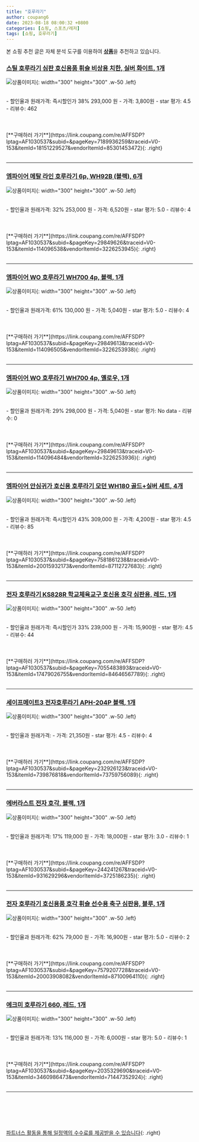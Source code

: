 ```yaml
---
title: "호루라기"
author: coupang6
date: 2023-08-18 08:00:32 +0800
categories: [쇼핑, 스포츠/레저]
tags: [쇼핑, 호루라기]
---
```


본 쇼핑 추천 글은 자체 분석 도구를 이용하여 [**상품**](https://link.coupang.com/a/bao1ui)을 추천하고 있습니다.

### [스틸 호루라기 심판 호신용품 휘슬 비상용 치한, 실버 화이트, 1개](https://link.coupang.com/re/AFFSDP?lptag=AF1030537&subid=&pageKey=7189936259&traceid=V0-153&itemId=18151229527&vendorItemId=85301453472)

![상품이미지](https://thumbnail10.coupangcdn.com/thumbnails/remote/230x230ex/image/vendor_inventory/d67c/513737a417947f0883200732efc6af74cfae1c00d1c66f845a90a6570795.png){: width="300" height="300" .w-50 .left}


<br>
- 할인율과 원래가격: 즉시할인가 38%  293,000   원
- 가격: 3,800원
- star 평가: 4.5
- 리뷰수: 462
<br>
<br>
<br>
<br>
[**구매하러 가기**](https://link.coupang.com/re/AFFSDP?lptag=AF1030537&subid=&pageKey=7189936259&traceid=V0-153&itemId=18151229527&vendorItemId=85301453472){: .right}
<br>
<br>

---

### [엠파이어 메탈 라인 호루라기 6p, WH92B (블랙), 6개](https://link.coupang.com/re/AFFSDP?lptag=AF1030537&subid=&pageKey=29849626&traceid=V0-153&itemId=114096538&vendorItemId=3226253945)

![상품이미지](https://thumbnail6.coupangcdn.com/thumbnails/remote/230x230ex/image/retail/images/7966387065474-f268ea25-eb20-464c-a575-663b83eaad34.jpg){: width="300" height="300" .w-50 .left}


<br>
- 할인율과 원래가격: 32%  253,000   원
- 가격: 6,520원
- star 평가: 5.0
- 리뷰수: 4
<br>
<br>
<br>
<br>
[**구매하러 가기**](https://link.coupang.com/re/AFFSDP?lptag=AF1030537&subid=&pageKey=29849626&traceid=V0-153&itemId=114096538&vendorItemId=3226253945){: .right}
<br>
<br>

---

### [엠파이어 WO 호루라기 WH700 4p, 블랙, 1개](https://link.coupang.com/re/AFFSDP?lptag=AF1030537&subid=&pageKey=29849613&traceid=V0-153&itemId=114096505&vendorItemId=3226253938)

![상품이미지](https://thumbnail7.coupangcdn.com/thumbnails/remote/230x230ex/image/retail/images/2017/08/04/15/6/20ba433b-48d6-4170-a97a-8ef6d800cdfa.jpg){: width="300" height="300" .w-50 .left}


<br>
- 할인율과 원래가격: 61%  130,000   원
- 가격: 5,040원
- star 평가: 5.0
- 리뷰수: 4
<br>
<br>
<br>
<br>
[**구매하러 가기**](https://link.coupang.com/re/AFFSDP?lptag=AF1030537&subid=&pageKey=29849613&traceid=V0-153&itemId=114096505&vendorItemId=3226253938){: .right}
<br>
<br>

---

### [엠파이어 WO 호루라기 WH700 4p, 옐로우, 1개](https://link.coupang.com/re/AFFSDP?lptag=AF1030537&subid=&pageKey=29849613&traceid=V0-153&itemId=114096484&vendorItemId=3226253936)

![상품이미지](https://thumbnail9.coupangcdn.com/thumbnails/remote/230x230ex/image/retail/images/2017/08/04/15/7/c84bd86e-b225-4a47-8067-b127cd66075a.jpg){: width="300" height="300" .w-50 .left}


<br>
- 할인율과 원래가격: 29%  298,000   원
- 가격: 5,040원
- star 평가: No data
- 리뷰수: 0
<br>
<br>
<br>
<br>
[**구매하러 가기**](https://link.coupang.com/re/AFFSDP?lptag=AF1030537&subid=&pageKey=29849613&traceid=V0-153&itemId=114096484&vendorItemId=3226253936){: .right}
<br>
<br>

---

### [엠파이어 안심귀가 호신용 호루라기 모던 WH180 골드+실버 세트, 4개](https://link.coupang.com/re/AFFSDP?lptag=AF1030537&subid=&pageKey=7581861238&traceid=V0-153&itemId=20015932173&vendorItemId=87112727683)

![상품이미지](https://thumbnail6.coupangcdn.com/thumbnails/remote/230x230ex/image/vendor_inventory/8674/e4fc7c92850c127627464a20d09a9f4b5d17d590a30d3799dede81750c38.jpg){: width="300" height="300" .w-50 .left}


<br>
- 할인율과 원래가격: 즉시할인가 43%  309,000   원
- 가격: 4,200원
- star 평가: 4.5
- 리뷰수: 85
<br>
<br>
<br>
<br>
[**구매하러 가기**](https://link.coupang.com/re/AFFSDP?lptag=AF1030537&subid=&pageKey=7581861238&traceid=V0-153&itemId=20015932173&vendorItemId=87112727683){: .right}
<br>
<br>

---

### [전자 호루라기 KS828R 학교체육교구 호신용 호각 심판용, 레드, 1개](https://link.coupang.com/re/AFFSDP?lptag=AF1030537&subid=&pageKey=7055483893&traceid=V0-153&itemId=17479026755&vendorItemId=84646567789)

![상품이미지](https://thumbnail8.coupangcdn.com/thumbnails/remote/230x230ex/image/vendor_inventory/09c6/faba6b2494af6d82c8cd9589079387a414cca4d5a1b40da67cf33fd1bda9.jpeg){: width="300" height="300" .w-50 .left}


<br>
- 할인율과 원래가격: 즉시할인가 33%  239,000   원
- 가격: 15,900원
- star 평가: 4.5
- 리뷰수: 44
<br>
<br>
<br>
<br>
[**구매하러 가기**](https://link.coupang.com/re/AFFSDP?lptag=AF1030537&subid=&pageKey=7055483893&traceid=V0-153&itemId=17479026755&vendorItemId=84646567789){: .right}
<br>
<br>

---

### [세이프메이트3 전자호루라기 APH-204P 블랙, 1개](https://link.coupang.com/re/AFFSDP?lptag=AF1030537&subid=&pageKey=232926123&traceid=V0-153&itemId=739876818&vendorItemId=73759756089)

![상품이미지](https://thumbnail7.coupangcdn.com/thumbnails/remote/230x230ex/image/vendor_inventory/cf15/25bb949c936b234808856f5e81dcdd4266c13239f529c9b89ac3f0eebf38.jpg){: width="300" height="300" .w-50 .left}


<br>
- 할인율과 원래가격: 
- 가격: 21,350원
- star 평가: 4.5
- 리뷰수: 4
<br>
<br>
<br>
<br>
[**구매하러 가기**](https://link.coupang.com/re/AFFSDP?lptag=AF1030537&subid=&pageKey=232926123&traceid=V0-153&itemId=739876818&vendorItemId=73759756089){: .right}
<br>
<br>

---

### [에버라스트 전자 호각, 블랙, 1개](https://link.coupang.com/re/AFFSDP?lptag=AF1030537&subid=&pageKey=244241267&traceid=V0-153&itemId=931629296&vendorItemId=3725186235)

![상품이미지](https://thumbnail10.coupangcdn.com/thumbnails/remote/230x230ex/image/product/image/vendoritem/2019/05/03/3725186235/8e715920-1e24-48b1-b33a-b54ee51dd527.jpg){: width="300" height="300" .w-50 .left}


<br>
- 할인율과 원래가격: 17%  119,000   원
- 가격: 18,000원
- star 평가: 3.0
- 리뷰수: 1
<br>
<br>
<br>
<br>
[**구매하러 가기**](https://link.coupang.com/re/AFFSDP?lptag=AF1030537&subid=&pageKey=244241267&traceid=V0-153&itemId=931629296&vendorItemId=3725186235){: .right}
<br>
<br>

---

### [전자 호루라기 호신용품 호각 휘슬 선수용 축구 심판용, 블루, 1개](https://link.coupang.com/re/AFFSDP?lptag=AF1030537&subid=&pageKey=7579207728&traceid=V0-153&itemId=20003908082&vendorItemId=87100964110)

![상품이미지](https://thumbnail7.coupangcdn.com/thumbnails/remote/230x230ex/image/vendor_inventory/dc37/95d52b83f10ea06bef0a7d2c6e8a5f54bc82558fdcdf85e13b2e9fa1d28b.jpg){: width="300" height="300" .w-50 .left}


<br>
- 할인율과 원래가격: 62%  79,000   원
- 가격: 16,900원
- star 평가: 5.0
- 리뷰수: 2
<br>
<br>
<br>
<br>
[**구매하러 가기**](https://link.coupang.com/re/AFFSDP?lptag=AF1030537&subid=&pageKey=7579207728&traceid=V0-153&itemId=20003908082&vendorItemId=87100964110){: .right}
<br>
<br>

---

### [에크미 호루라기 660, 레드, 1개](https://link.coupang.com/re/AFFSDP?lptag=AF1030537&subid=&pageKey=2035329690&traceid=V0-153&itemId=3460986473&vendorItemId=71447352924)

![상품이미지](https://thumbnail7.coupangcdn.com/thumbnails/remote/230x230ex/image/retail/images/2020/08/26/18/5/6e72ac45-ab66-480a-8dac-188370ccae02.jpg){: width="300" height="300" .w-50 .left}


<br>
- 할인율과 원래가격: 13%  116,000   원
- 가격: 6,000원
- star 평가: 5.0
- 리뷰수: 1
<br>
<br>
<br>
<br>
[**구매하러 가기**](https://link.coupang.com/re/AFFSDP?lptag=AF1030537&subid=&pageKey=2035329690&traceid=V0-153&itemId=3460986473&vendorItemId=71447352924){: .right}
<br>
<br>

---
<br><br><br><br><br> [파트너스 활동을 통해 일정액의 수수료를 제공받을 수 있습니다](https://link.coupang.com/a/bao1ui){: .right}